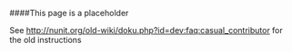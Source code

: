 ####This page is a placeholder

See http://nunit.org/old-wiki/doku.php?id=dev:faq:casual_contributor for the old instructions